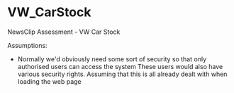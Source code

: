 # VW_CarStock
NewsClip Assessment - VW Car Stock

Assumptions:
- Normally we'd obviously need some sort of security so that only authorised users can access the system
  These users would also have various security rights. Assuming that this is all already dealt with when 
  loading the web page



